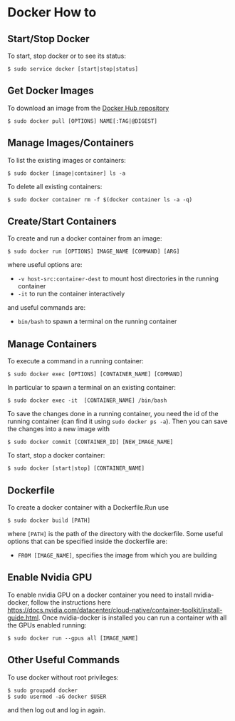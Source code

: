 # Docker How to

## Start/Stop Docker
To start, stop docker or to see its status:
```
$ sudo service docker [start|stop|status]
```

## Get Docker Images
To download an image from the <a href="https://hub.docker.com/search?type=image">Docker Hub repository</a>
```
$ sudo docker pull [OPTIONS] NAME[:TAG|@DIGEST]
```

## Manage Images/Containers
To list the existing images or containers:
```
$ sudo docker [image|container] ls -a
```

To delete all existing containers:
```
$ sudo docker container rm -f $(docker container ls -a -q)
```

## Create/Start Containers
To create and run a docker container from an image:
```
$ sudo docker run [OPTIONS] IMAGE_NAME [COMMAND] [ARG]
```
where useful options are:
- `-v host-src:container-dest` to mount host directories in the running container
- `-it` to run the container interactively

and useful commands are:
- `bin/bash` to spawn a terminal on the running container

## Manage Containers
To execute a command in a running container:
```
$ sudo docker exec [OPTIONS] [CONTAINER_NAME] [COMMAND]
```
In particular to spawn a terminal on an existing container:
```
$ sudo docker exec -it  [CONTAINER_NAME] /bin/bash
```

To save the changes done in a running container, you need the id of the running container (can find it using `sudo docker ps -a`). Then you can save the changes into a 
new image with
```
$ sudo docker commit [CONTAINER_ID] [NEW_IMAGE_NAME]
```

To start, stop a docker container:
```
$ sudo docker [start|stop] [CONTAINER_NAME]
```

## Dockerfile
To create a docker container with a Dockerfile.Run use 
```
$ sudo docker build [PATH]
```
where `[PATH]` is the path of the directory with the dockerfile.
Some useful options that can be specified inside the dockerfile are:
- `FROM [IMAGE_NAME]`, specifies the image from which you are building

## Enable Nvidia GPU
To enable nvidia GPU on a docker container you need to install nvidia-docker,
follow the instructions here <a>https://docs.nvidia.com/datacenter/cloud-native/container-toolkit/install-guide.html</a>.
Once nvidia-docker is installed you can run a container with all the GPUs enabled 
running:
```
$ sudo docker run --gpus all [IMAGE_NAME]
```

## Other Useful Commands
To use docker without root privileges:
```
$ sudo groupadd docker
$ sudo usermod -aG docker $USER
```
and then log out and log in again.

